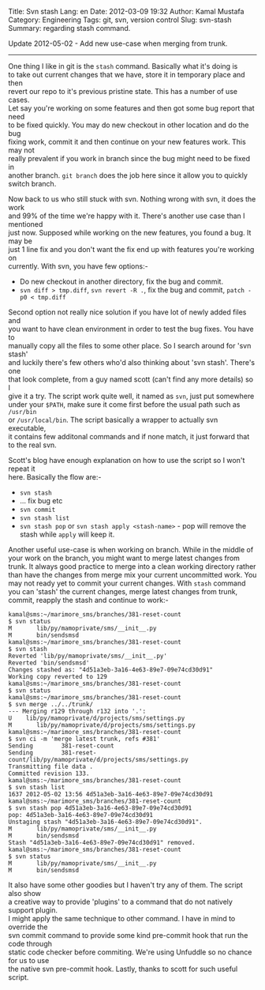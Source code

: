 Title: Svn stash
Lang: en
Date: 2012-03-09 19:32
Author: Kamal Mustafa
Category: Engineering
Tags: git, svn, version control
Slug: svn-stash
Summary: regarding stash command.

Update 2012-05-02 - Add new use-case when merging from trunk.

------------------------------------------------------------------------

One thing I like in git is the `stash` command. Basically what it's
doing is  
to take out current changes that we have, store it in temporary place
and then  
revert our repo to it's previous pristine state. This has a number of
use cases.  
Let say you're working on some features and then got some bug report
that need  
to be fixed quickly. You may do new checkout in other location and do
the bug  
fixing work, commit it and then continue on your new features work. This
may not  
really prevalent if you work in branch since the bug might need to be
fixed in  
another branch. `git branch` does the job here since it allow you to
quickly  
switch branch.

Now back to us who still stuck with svn. Nothing wrong with svn, it does
the work  
and 99% of the time we're happy with it. There's another use case than I
mentioned  
just now. Supposed while working on the new features, you found a bug.
It may be  
just 1 line fix and you don't want the fix end up with features you're
working on  
currently. With svn, you have few options:-

-   Do new checkout in another directory, fix the bug and commit.
-   `svn diff > tmp.diff`, `svn revert -R .`, fix the bug and commit,
    `patch -p0 < tmp.diff`

Second option not really nice solution if you have lot of newly added
files and  
you want to have clean environment in order to test the bug fixes. You
have to  
manually copy all the files to some other place. So I search around for
'svn stash'  
and luckily there's few others who'd also thinking about 'svn stash'.
There's one  
that look complete, from a
guy named scott (can't find any more details) so I  
give it a try. The script work quite well, it named as `svn`, just put
somewhere  
under your `$PATH`, make sure it come first before the usual path such
as `/usr/bin`  
or `/usr/local/bin`. The script basically a wrapper to actually svn
executable,  
it contains few additonal commands and if none match, it just forward
that to the real svn.

Scott's blog have enough explanation on how to use the script so I won't
repeat it  
here. Basically the flow are:-

-   `svn stash`
-   ... fix bug etc
-   `svn commit`
-   `svn stash list`
-   `svn stash pop` or `svn stash apply <stash-name>` - pop will remove
    the stash while `apply` will keep it.

Another useful use-case is when working on branch. While in the middle
of your work on the branch, you might want to merge latest changes from
trunk. It always good practice to merge into a clean working directory
rather than have the changes from merge mix your current uncommitted
work. You may not ready yet to commit your current changes. With `stash`
command you can 'stash' the current changes, merge latest changes from
trunk, commit, reapply the stash and continue to work:-

    kamal@sms:~/marimore_sms/branches/381-reset-count
    $ svn status
    M       lib/py/mamoprivate/sms/__init__.py
    M       bin/sendsmsd
    kamal@sms:~/marimore_sms/branches/381-reset-count
    $ svn stash
    Reverted 'lib/py/mamoprivate/sms/__init__.py'
    Reverted 'bin/sendsmsd'
    Changes stashed as: "4d51a3eb-3a16-4e63-89e7-09e74cd30d91"
    Working copy reverted to 129
    kamal@sms:~/marimore_sms/branches/381-reset-count
    $ svn status
    kamal@sms:~/marimore_sms/branches/381-reset-count
    $ svn merge ../../trunk/
    --- Merging r129 through r132 into '.':
    U    lib/py/mamoprivate/d/projects/sms/settings.py
    M       lib/py/mamoprivate/d/projects/sms/settings.py
    kamal@sms:~/marimore_sms/branches/381-reset-count
    $ svn ci -m 'merge latest trunk, refs #381'
    Sending        381-reset-count
    Sending        381-reset-count/lib/py/mamoprivate/d/projects/sms/settings.py
    Transmitting file data .
    Committed revision 133.
    kamal@sms:~/marimore_sms/branches/381-reset-count
    $ svn stash list
    1637 2012-05-02 13:56 4d51a3eb-3a16-4e63-89e7-09e74cd30d91
    kamal@sms:~/marimore_sms/branches/381-reset-count
    $ svn stash pop 4d51a3eb-3a16-4e63-89e7-09e74cd30d91
    pop: 4d51a3eb-3a16-4e63-89e7-09e74cd30d91
    Unstaging stash "4d51a3eb-3a16-4e63-89e7-09e74cd30d91".
    M       lib/py/mamoprivate/sms/__init__.py
    M       bin/sendsmsd
    Stash "4d51a3eb-3a16-4e63-89e7-09e74cd30d91" removed.
    kamal@sms:~/marimore_sms/branches/381-reset-count
    $ svn status
    M       lib/py/mamoprivate/sms/__init__.py
    M       bin/sendsmsd

It also have some other goodies but I haven't try any of them. The
script also show  
a creative way to provide 'plugins' to a command that do not natively
support plugin.  
I might apply the same technique to other command. I have in mind to
override the  
svn commit command to provide some kind pre-commit hook that run the
code through  
static code checker before commiting. We're using Unfuddle so no chance
for us to use  
the native svn pre-commit hook. Lastly, thanks to
scott for such useful script.
